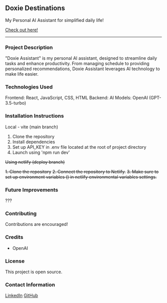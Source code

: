 ## Doxie Destinations

My Personal AI Assistant for simplified daily life!

[Check out here!]()

---

### Project Description

"Doxie Assistant" is my personal AI assistant, designed to streamline daily tasks and enhance productivity.
From managing schedule to providing personalized recommendations, Doxie Assistant leverages AI technology to make life easier.

### Technologies Used

Frontend: React, JavaScript, CSS, HTML
Backend:
AI Models: OpenAI (GPT-3.5-turbo)

### Installation Instructions

Local - vite (main branch)

1. Clone the repository
2. Install dependencies
3. Set up API_KEY in .env file located at the root of project directory
4. Launch using 'npm run dev'

~~Using netlify (deploy branch)~~

~~1. Clone the repository~~
~~2. Connect the repository to Netlify.~~
~~3. Make sure to set up environment variables () in netlify environmental variables settings.~~

### Future Improvements

???

### Contributing

Contributions are encouraged!

### Credits

- OpenAI

### License

This project is open source.

### Contact Information

[LinkedIn](https://www.linkedin.com/in/kamil-kobylarz1/)
[GitHub](https://github.com/Xraxus/)
